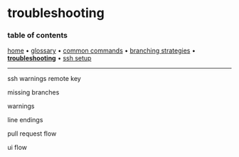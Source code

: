 # troubleshooting

### table of contents
[home](README.md) &bull;
[glossary](glossary.md) &bull;
[common commands](common_commands.md) &bull;
[branching strategies](branching_strategies.md) &bull;
**[troubleshooting](troubleshooting.md)** &bull;
[ssh setup](ssh_setup.md)

---


ssh warnings remote key

missing branches

warnings

line endings

pull request flow

ui flow

